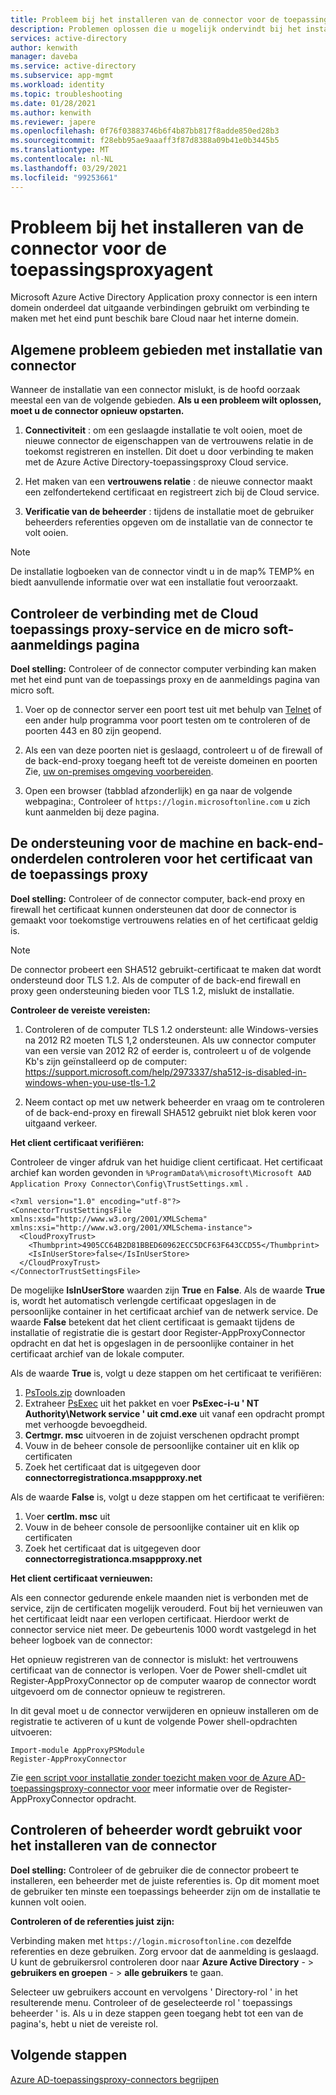 ```yaml
---
title: Probleem bij het installeren van de connector voor de toepassingsproxyagent
description: Problemen oplossen die u mogelijk ondervindt bij het installeren van de agent connector voor toepassings proxy voor Azure Active Directory.
services: active-directory
author: kenwith
manager: daveba
ms.service: active-directory
ms.subservice: app-mgmt
ms.workload: identity
ms.topic: troubleshooting
ms.date: 01/28/2021
ms.author: kenwith
ms.reviewer: japere
ms.openlocfilehash: 0f76f03883746b6f4b87bb817f8adde850ed28b3
ms.sourcegitcommit: f28ebb95ae9aaaff3f87d8388a09b41e0b3445b5
ms.translationtype: MT
ms.contentlocale: nl-NL
ms.lasthandoff: 03/29/2021
ms.locfileid: "99253661"
---
```

# <a name="problem-installing-the-application-proxy-agent-connector"></a>Probleem bij het installeren van de connector voor de toepassingsproxyagent

Microsoft Azure Active Directory Application proxy connector is een intern domein onderdeel dat uitgaande verbindingen gebruikt om verbinding te maken met het eind punt beschik bare Cloud naar het interne domein.

## <a name="general-problem-areas-with-connector-installation"></a>Algemene probleem gebieden met installatie van connector

Wanneer de installatie van een connector mislukt, is de hoofd oorzaak meestal een van de volgende gebieden. **Als u een probleem wilt oplossen, moet u de connector opnieuw opstarten.**

1.  **Connectiviteit** : om een geslaagde installatie te volt ooien, moet de nieuwe connector de eigenschappen van de vertrouwens relatie in de toekomst registreren en instellen. Dit doet u door verbinding te maken met de Azure Active Directory-toepassingsproxy Cloud service.

2.  Het maken van een **vertrouwens relatie** : de nieuwe connector maakt een zelfondertekend certificaat en registreert zich bij de Cloud service.

3.  **Verificatie van de beheerder** : tijdens de installatie moet de gebruiker beheerders referenties opgeven om de installatie van de connector te volt ooien.

> [!NOTE]
> De installatie logboeken van de connector vindt u in de map% TEMP% en biedt aanvullende informatie over wat een installatie fout veroorzaakt.

## <a name="verify-connectivity-to-the-cloud-application-proxy-service-and-microsoft-login-page"></a>Controleer de verbinding met de Cloud toepassings proxy-service en de micro soft-aanmeldings pagina

**Doel stelling:** Controleer of de connector computer verbinding kan maken met het eind punt van de toepassings proxy en de aanmeldings pagina van micro soft.

1.  Voer op de connector server een poort test uit met behulp van [Telnet](/windows-server/administration/windows-commands/telnet) of een ander hulp programma voor poort testen om te controleren of de poorten 443 en 80 zijn geopend.

2.  Als een van deze poorten niet is geslaagd, controleert u of de firewall of de back-end-proxy toegang heeft tot de vereiste domeinen en poorten Zie, [uw on-premises omgeving voorbereiden](application-proxy-add-on-premises-application.md#prepare-your-on-premises-environment).

3.  Open een browser (tabblad afzonderlijk) en ga naar de volgende webpagina:, Controleer of `https://login.microsoftonline.com` u zich kunt aanmelden bij deze pagina.

## <a name="verify-machine-and-backend-components-support-for-application-proxy-trust-certificate"></a>De ondersteuning voor de machine en back-end-onderdelen controleren voor het certificaat van de toepassings proxy

**Doel stelling:** Controleer of de connector computer, back-end proxy en firewall het certificaat kunnen ondersteunen dat door de connector is gemaakt voor toekomstige vertrouwens relaties en of het certificaat geldig is.

>[!NOTE]
>De connector probeert een SHA512 gebruikt-certificaat te maken dat wordt ondersteund door TLS 1.2. Als de computer of de back-end firewall en proxy geen ondersteuning bieden voor TLS 1.2, mislukt de installatie.
>
>

**Controleer de vereiste vereisten:**

1.  Controleren of de computer TLS 1.2 ondersteunt: alle Windows-versies na 2012 R2 moeten TLS 1,2 ondersteunen. Als uw connector computer van een versie van 2012 R2 of eerder is, controleert u of de volgende Kb's zijn geïnstalleerd op de computer: <https://support.microsoft.com/help/2973337/sha512-is-disabled-in-windows-when-you-use-tls-1.2>

2.  Neem contact op met uw netwerk beheerder en vraag om te controleren of de back-end-proxy en firewall SHA512 gebruikt niet blok keren voor uitgaand verkeer.

**Het client certificaat verifiëren:**

Controleer de vinger afdruk van het huidige client certificaat. Het certificaat archief kan worden gevonden in `%ProgramData%\microsoft\Microsoft AAD Application Proxy Connector\Config\TrustSettings.xml` .

```
<?xml version="1.0" encoding="utf-8"?>
<ConnectorTrustSettingsFile xmlns:xsd="http://www.w3.org/2001/XMLSchema" xmlns:xsi="http://www.w3.org/2001/XMLSchema-instance">
  <CloudProxyTrust>
    <Thumbprint>4905CC64B2D81BBED60962ECC5DCF63F643CCD55</Thumbprint>
    <IsInUserStore>false</IsInUserStore>
  </CloudProxyTrust>
</ConnectorTrustSettingsFile>
```

De mogelijke **IsInUserStore** waarden zijn **True** en **False**. Als de waarde **True** is, wordt het automatisch verlengde certificaat opgeslagen in de persoonlijke container in het certificaat archief van de netwerk service. De waarde **False** betekent dat het client certificaat is gemaakt tijdens de installatie of registratie die is gestart door Register-AppProxyConnector opdracht en dat het is opgeslagen in de persoonlijke container in het certificaat archief van de lokale computer.

Als de waarde **True** is, volgt u deze stappen om het certificaat te verifiëren:
1. [PsTools.zip](/sysinternals/downloads/pstools) downloaden
2. Extraheer [PsExec](/sysinternals/downloads/psexec) uit het pakket en voer **PsExec-i-u ' NT Authority\Network service ' uit cmd.exe** uit vanaf een opdracht prompt met verhoogde bevoegdheid.
3. **Certmgr. msc** uitvoeren in de zojuist verschenen opdracht prompt
4. Vouw in de beheer console de persoonlijke container uit en klik op certificaten
5. Zoek het certificaat dat is uitgegeven door **connectorregistrationca.msappproxy.net**

Als de waarde **False** is, volgt u deze stappen om het certificaat te verifiëren:
1. Voer **certlm. msc** uit
2. Vouw in de beheer console de persoonlijke container uit en klik op certificaten
3. Zoek het certificaat dat is uitgegeven door **connectorregistrationca.msappproxy.net**

**Het client certificaat vernieuwen:**

Als een connector gedurende enkele maanden niet is verbonden met de service, zijn de certificaten mogelijk verouderd. Fout bij het vernieuwen van het certificaat leidt naar een verlopen certificaat. Hierdoor werkt de connector service niet meer. De gebeurtenis 1000 wordt vastgelegd in het beheer logboek van de connector:

Het opnieuw registreren van de connector is mislukt: het vertrouwens certificaat van de connector is verlopen. Voer de Power shell-cmdlet uit Register-AppProxyConnector op de computer waarop de connector wordt uitgevoerd om de connector opnieuw te registreren.

In dit geval moet u de connector verwijderen en opnieuw installeren om de registratie te activeren of u kunt de volgende Power shell-opdrachten uitvoeren:

```
Import-module AppProxyPSModule
Register-AppProxyConnector
```

Zie [een script voor installatie zonder toezicht maken voor de Azure AD-toepassingsproxy-connector voor](./application-proxy-register-connector-powershell.md) meer informatie over de Register-AppProxyConnector opdracht.

## <a name="verify-admin-is-used-to-install-the-connector"></a>Controleren of beheerder wordt gebruikt voor het installeren van de connector

**Doel stelling:** Controleer of de gebruiker die de connector probeert te installeren, een beheerder met de juiste referenties is. Op dit moment moet de gebruiker ten minste een toepassings beheerder zijn om de installatie te kunnen volt ooien.

**Controleren of de referenties juist zijn:**

Verbinding maken met `https://login.microsoftonline.com` dezelfde referenties en deze gebruiken. Zorg ervoor dat de aanmelding is geslaagd. U kunt de gebruikersrol controleren door naar **Azure Active Directory**  - &gt; **gebruikers en groepen**  - &gt; **alle gebruikers** te gaan. 

Selecteer uw gebruikers account en vervolgens ' Directory-rol ' in het resulterende menu. Controleer of de geselecteerde rol ' toepassings beheerder ' is. Als u in deze stappen geen toegang hebt tot een van de pagina's, hebt u niet de vereiste rol.

## <a name="next-steps"></a>Volgende stappen
[Azure AD-toepassingsproxy-connectors begrijpen](application-proxy-connectors.md)
